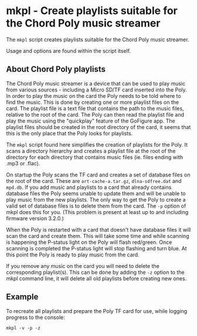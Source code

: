 # mkpl - Create playlists suitable for the Chord Poly music streamer

The `mkpl` script creates playlists suitable for the Chord Poly music streamer.

Usage and options are found within the script itself.


## About Chord Poly playlists

The Chord Poly music streamer is a device that can be used to play music from various sources - including a Micro SD/TF card inserted into the Poly. In order to play the music on the card the Poly needs to be told where to find the music. This is done by creating one or more playlist files on the card. The playlist file is a text file that contains the path to the music files, relative to the root of the card. The Poly can then read the playlist file and play the music using the "quickplay" feature of the GoFigure app. The playlist files should be created in the root directory of the card, it seems that this is the only place that the Poly looks for playlists.

The `mkpl` script found here simplifies the creation of playlists for the Poly. It scans a directory hierarchy and creates a playlist file at the root of the directory for each directory that contains music files (ie. files ending with .mp3 or .flac). 

On startup the Poly scans the TF card and creates a set of database files on the root of the card. These are `art-cache-a.tar.gz`, `dlna-sdfree.dat` and `mpd.db`. If you add music and playlists to a card that already contains database files the Poly seems unable to update them and will be unable to play music from the new playlists. The only way to get the Poly to create a valid set of database files is to delete them from the card. The `-p` option of mkpl does this for you. (This problem is present at least up to and including firmware version 3.2.0.)

When the Poly is restarted with a card that doesn't have database files it will scan the card and create them. This will take some time and while scanning is happening the P-status light on the Poly will flash red/green. Once scanning is completed the P-status light will stop flashing and turn blue. At this point the Poly is ready to play music from the card.

If you remove any music on the card you will need to delete the corresponding playlist(s). 
This can be done by adding the `-z` option to the mkpl command line, it will delete all old playlists before creating new ones.

## Example
To recreate all playlists and prepare the Poly TF card for use, while logging progress to the console:
```cd /path/to/card
mkpl -v -p -z
```

